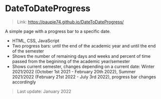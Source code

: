 # DateToDateProgress

> Link: https://paupie74.github.io/DateToDateProgress/

A simple page with a progress bar to a specific date.

* HTML, CSS, JavaScript
* Two progress bars: until the end of the academic year and until the end of the semester
* Shows the number of remaining days and weeks and percent of time passed from the begininng of the academic year/semester
* Shows current semester, changes depending on a current date: Winter 2021/2022 (October 1st 2021 - February 20th 2022), Summer 2021/2022 (February 21st 2022 - July 3rd 2022), progress bar changes accordingly

> Last update: January 2022

